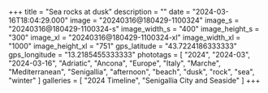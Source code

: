 +++
title = "Sea rocks at dusk"
description = ""
date = "2024-03-16T18:04:29.000"
image = "20240316@180429-1100324"
image_s = "20240316@180429-1100324-s"
image_width_s = "400"
image_height_s = "300"
image_xl = "20240316@180429-1100324-xl"
image_width_xl = "1000"
image_height_xl = "751"
gps_latitude = "43.7224186333333"
gps_longitude = "13.2185455333333"
phototags = [ "2024", "2024-03", "2024-03-16", "Adriatic", "Ancona", "Europe", "Italy", "Marche", "Mediterranean", "Senigallia", "afternoon", "beach", "dusk", "rock", "sea", "winter" ]
galleries = [ "2024 Timeline", "Senigallia City and Seaside" ]
+++
